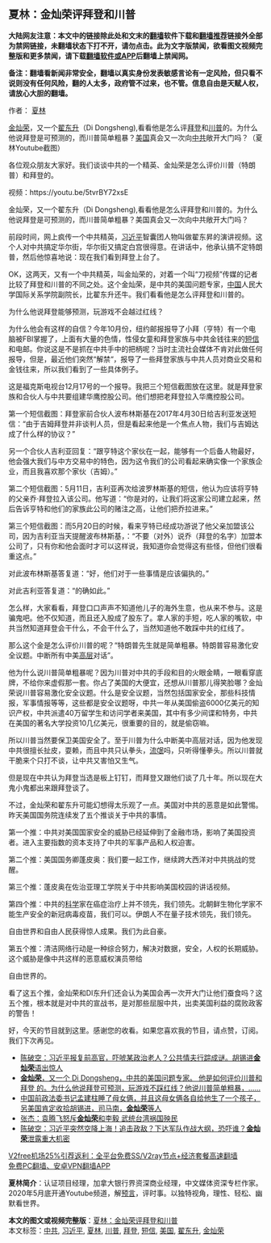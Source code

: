  <h2>夏林：金灿荣评拜登和川普</h2> <p class="notice"><b>大陆网友注意：本文中的链接除此处和文末的<a href="https://github.com/bannedbook/fanqiang" >翻墙</a>软件下载和<a href="https://github.com/killgcd/justmysocks/blob/master/README.md">翻墙推荐</a>链接外全部为禁网链接，未翻墙状态下打不开，请勿点击。此为文字版禁闻，欲看图文视频完整版和更多禁闻，请下载<a href="https://github.com/bannedbook/fanqiang">翻墙软件或APP</a>后翻墙上禁闻网。</p><p>备注：翻墙看新闻非常安全，翻墙以真实身份发表敏感言论有一定风险，但只看不说则没有任何风险，翻的人太多，政府管不过来，也不管。信息自由是天赋人权，请放心大胆的翻墙。</b></p>  <div class="entry"> <p>作者： <a href="https://www.bannedbook.org/bnews/tag/%E5%A4%8F%E6%9E%97/" class="st_tag internal_tag" rel="tag" title="标签 夏林 下的日志">夏林</a></p> <p id="conimg"><a href="https://www.bannedbook.org/bnews/tag/%E9%87%91%E7%81%BF%E8%8D%A3/" class="st_tag internal_tag" rel="tag" title="标签 金灿荣 下的日志">金灿荣</a>，又一个<a href="https://www.bannedbook.org/bnews/tag/%e7%bf%9f%e4%b8%9c%e5%8d%87/" class="st_tag internal_tag" rel="tag" title="标签 翟东升 下的日志">翟东升</a>（Di Dongsheng),看看他是怎么评<a href="https://www.bannedbook.org/bnews/tag/%e6%8b%9c%e7%99%bb/" class="st_tag internal_tag" rel="tag" title="标签 拜登 下的日志">拜登</a>和<a href="https://www.bannedbook.org/bnews/tag/%e5%b7%9d%e6%99%ae/" class="st_tag internal_tag" rel="tag" title="标签 川普 下的日志">川普</a>的。为什么他说拜登是可预测的，而川普简单粗暴？<a href="https://www.bannedbook.org/bnews/tag/%e7%be%8e%e5%9b%bd/" class="st_tag internal_tag" rel="tag" title="标签 美国 下的日志">美国</a>真会又一次向<a href="https://www.bannedbook.org/bnews/tag/%e4%b8%ad%e5%85%b1/" class="st_tag internal_tag" rel="tag" title="标签 中共 下的日志">中共</a>敞开大门吗？（夏林Youtube截图）</p> <p>各位观众朋友大家好。我们谈谈中共的一个精英、金灿荣是怎么评价川普（特朗普）和拜登的。</p> <p>视频：https://youtu.be/5tvrBY72xsE</p> <p></p> <p></p> <p>金灿荣，又一个翟东升（Di Dongsheng),看看他是怎么评拜登和川普的。为什么他说拜登是可预测的，而川普简单粗暴？美国真会又一次向中共敞开大门吗？</p> <p>前段时间，网上疯传一个中共精英，<a href="https://www.bannedbook.org/bnews/tag/%e4%b9%a0%e8%bf%91%e5%b9%b3/" class="st_tag internal_tag" rel="tag" title="标签 习近平 下的日志">习近平</a>智囊团人物叫做翟东昇的演讲视频。这个人对中共搞定华尔街，华尔街又搞定白宫很得意。在讲话中，他承认搞不定特朗普，然后他惊喜地说：现在我们看到拜登上台了。</p>  <p>OK，这两天，又有一个中共精英，叫金灿荣的，对着一个叫“刀视频”传媒的记者比较了拜登和川普的不同之处。这个金灿荣，是中共的美国问题专家，<span class='wp_keywordlink_affiliate'><a href="https://www.bannedbook.org/" title="中国" target="_blank">中国</a></span>人民大学国际关系学院副院长，比翟东升还牛。我们看看他是怎么评拜登和川普的。</p> <p>为什么他说拜登能够预测，玩游戏不会越过红线？</p> <p>为什么他会有这样的自信？今年10月份，纽约邮报报导了小拜（亨特）有一个电脑被FBI掌握了，上面有大量的色情，性侵女童和拜登家族与中共金钱往来的<a href="https://www.bannedbook.org/bnews/tag/%E7%9F%AD%E4%BF%A1/" class="st_tag internal_tag" rel="tag" title="标签 短信 下的日志">短信</a>和电邮。你说这是不是抓在中共手中的把柄呢？当时主流社会媒体不肯对此做任何报导，但是，最近他们突然“解禁“，报导了一些拜登家族与中共人员对商业交易和金钱往来，所以我们看到了一些具体例子。</p> <p>这是福克斯电视台12月17号的一个报导。我把三个短信截图放在这里。就是拜登家族和合伙人与中共要组建华鹰控股公司。他们想把老拜登拉入华鹰控股公司。</p> <p>第一个短信截图：拜登家前合伙人波布林斯基在2017年4月30日给吉利亚发送短信：“由于吉姆拜登并非谈判人员，但是看起来他是一个焦点人物，我们与吉姆达成了什么样的协议？”</p> <p>另一个合伙人吉利亚回复：“跟亨特这个家伙在一起，能够有一个后备人物最好，他会强大我们与中方交易中的特色，因为这令我们的公司看起来确实像一个家族企业，而且我喜欢那个家伙（吉姆）。”</p> <p>第二个短信截图：5月11日，吉利亚再次给波罗林斯基的短信，他认为应该将亨特的父亲乔·拜登拉入该公司。他写道：“你是对的，让我们将这家公司建立起来，然后告诉亨特和他们的家族此公司的赌注之高，让他们把乔拉进来。”</p> <p>第三个短信截图：而5月20日的时候，看来亨特已经成功游说了他父亲加盟该公司，因为吉利亚当天提醒波布林斯基，：“不要（对外）说乔（拜登的名字）加盟本公司了，只有你和他会面时才可以这样说，我知道你会觉得这有些怪，但他们很看重这点。”</p>  <p>对此波布林斯基答复道：“好，他们对于一些事情是应该偏执的。”</p> <p>对此吉利亚答复道：“的确如此。”</p> <p>怎么样，大家看看，拜登口口声声不知道他儿子的海外生意，也从来不参与。这是骗鬼吧。他不仅知道，而且还入股成了股东了。拿人家的手短，吃人家的嘴软，中共当然知道拜登会干什么，不会干什么了，当然知道他不敢踩中共的红线了。</p> <p>那么这个金是怎么评价川普的呢？“特朗普先生就是简单粗暴。特朗普容易激化安全议题。中断所有中美<span class='wp_keywordlink_affiliate'><a href="https://www.bannedbook.org/bnews/ccpdope/" title="中共高层内幕" target="_blank">高层</a></span>对话”。</p> <p>他为什么说川普简单粗暴呢？因为川普对中共的手段和目的火眼金睛，一眼看穿底牌，不给你来虚假那一套。你占了美国的大便宜，还想从川普那儿得笑脸哪？金灿荣说川普容易激化安全议题。什么是安全议题，当然包括国家安全，那些科技情报，军事情报等等，这些都是安全议题呀，中共一年从美国偷盗6000亿美元的知识产权，中共派遣40万留学生和访问学者来美国，其中有多少间谍和特务，中共在美国的著名大学投资10几亿美元，很重要的目的，就是偷窃嘛。</p> <p>所以川普当然要保卫美国安全了。至于川普为什么中断美中高层对话，因为他发现中共很擅长扯皮，耍赖，而且中共只认拳头，<span class='wp_keywordlink'><a href="https://www.bannedbook.org/forum11/topic282.html" title="禁片：评中国共产党的流氓本性" target="_blank">流氓</a></span>吗，只听得懂拳头。所以川普就干脆来个只打不谈，让中共又害怕又生气。</p> <p>但是现在中共认为拜登当选是板上钉钉，而拜登又跟他们谈了几十年。所以现在大鬼小鬼都出来跟拜登谈了。</p> <p>不过，金灿荣和翟东升可能幻想得太乐观了一点。美国对中共的恶意是如此警惕。昨天美国国务院连续发了五个推谈关于中共的事情。</p>  <p>第一个推：中共对美国国家安全的威胁已经延伸到了金融市场，影响了美国投资者。进入主要指数的资本支持了中共的军事产品和人权迫害。</p> <p>第二个推：美国国务卿蓬皮奥：我们要一起工作，继续跨大西洋对中共挑战的觉醒。</p> <p>第三个推：蓬皮奥在佐治亚理工学院关于中共影响美国校园的讲话视频。</p> <p>第四个推：中共的<span class='wp_keywordlink'><a href="https://www.bannedbook.org/forum11/topic309.html" title="禁片：“科学”的棍子" target="_blank">科学</a></span>家在癌症治疗上并不领先，我们领先。北朝鲜生物化学家不能生产安全的新冠病毒疫苗，我们可以。伊朗人不在量子技术领先，我们领先。</p> <p>自由世界和自由人民获得惊人成果。我们为此自豪。</p> <p>第五个推：清洁网络行动是一种综合努力，解决对数据，安全，人权的长期威胁。这个威胁是像中共这样的恶意威权演员带给</p> <p>自由世界的。</p> <p>看了这五个推，金灿荣和DI东升们还会认为美国会再一次开大门让他们蚕食吗？这五个推，根本就是对中共的宣战书，是对那些屈服中共，出卖美国利益的腐败政客的警告！</p>  <p>好，今天的节目就到这里。感谢您的收看。如果您喜欢我的节目，请点赞，订阅。我们下次再见。</p> <ul class='op-related-articles' title='相关阅读'> <li><a href='https://www.bannedbook.org/bnews/cbnews/20201221/1452255.html' target='_blank'>陈破空：习近平报复前高官，吓唬某政治老人？公共情夫行踪成谜。胡锡进<b>金灿荣</b>语出惊人</a></li> <li><a href='https://www.bannedbook.org/bnews/bannedvideo/20201219/1450773.html' target='_blank'><b>金灿荣</b>，又一个 Di Dongsheng，中共的美国问题专家。 他是如何评价川普和拜登 的。为什么他说拜登可预测，玩游戏不踩红线？他说川普简单粗暴，......</a></li> <li><a href='https://www.bannedbook.org/bnews/bannedvideo/20201202/1448204.html' target='_blank'>中国前政法委书记孟建柱睡了母女俩，并且这母女俩各自给他生了一个孩子，另美国肯定收拾胡锡进，司马南，<b>金灿荣</b>等人</a></li> <li><a href='https://www.bannedbook.org/bnews/baitai/20201204/1442010.html' target='_blank'>张杰：袁腾飞怒斥<b>金灿荣</b>和李毅 武统台湾祸国殃民</a></li> <li><a href='https://www.bannedbook.org/bnews/cbnews/20201116/1431946.html' target='_blank'>陈破空：习近平突然空降上海！追击政敌？下达军队作战大纲，恐吓谁？<b>金灿荣</b>泄露重大机密</a></li> </ul> <p class="texttj"> <a href="https://www.bannedbook.org/forum23/topic22702.html" target="_blank">V2free机场25%引荐返利：全平台免费SS/V2ray节点+经济套餐高速翻墙</a><br/> <a href="https://github.com/bannedbook/fanqiang/wiki/%E7%A6%81%E9%97%BB%E7%BD%91%E5%AE%89%E5%8D%93%E7%BF%BB%E5%A2%99%E6%96%B0%E9%97%BBAPP" target="_blank">免费PC翻墙、安卓VPN翻墙APP</a></p><p><strong>夏林简介</strong>：认证项目经理，加拿大银行界资深商业经理，中文媒体资深专栏作家。2020年5月底开通Youtube频道，解<span class='wp_keywordlink'><a href="https://www.bannedbook.org/forum5/" title="预言玄学禁书下载" rel="nofollow">预言</a></span>，评时事。以独特视角，理性、轻松、幽默看世界。</p><a name='sharetosocial'></a>       <div><b>本文的图文或视频完整版</b>：<a href='https://www.bannedbook.org/bnews/comments/20201226/1455258.html'>夏林：金灿荣评拜登和川普</a></div>  </div><!--END ENTRY--> <div class="postfooter"> <div>本文标签：<a href="https://www.bannedbook.org/bnews/tag/%e4%b8%ad%e5%85%b1/" rel="tag">中共</a>, <a href="https://www.bannedbook.org/bnews/tag/%e4%b9%a0%e8%bf%91%e5%b9%b3/" rel="tag">习近平</a>, <a href="https://www.bannedbook.org/bnews/tag/%E5%A4%8F%E6%9E%97/" rel="tag">夏林</a>, <a href="https://www.bannedbook.org/bnews/tag/%e5%b7%9d%e6%99%ae/" rel="tag">川普</a>, <a href="https://www.bannedbook.org/bnews/tag/%e6%8b%9c%e7%99%bb/" rel="tag">拜登</a>, <a href="https://www.bannedbook.org/bnews/tag/%E7%9F%AD%E4%BF%A1/" rel="tag">短信</a>, <a href="https://www.bannedbook.org/bnews/tag/%e7%be%8e%e5%9b%bd/" rel="tag">美国</a>, <a href="https://www.bannedbook.org/bnews/tag/%e7%bf%9f%e4%b8%9c%e5%8d%87/" rel="tag">翟东升</a>, <a href="https://www.bannedbook.org/bnews/tag/%E9%87%91%E7%81%BF%E8%8D%A3/" rel="tag">金灿荣</a></div>  </div><!--END POSTFOOTER--> 